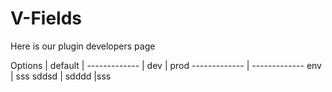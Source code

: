V-Fields
========

Here is our plugin developers page

Options         | default
                | -------------
                | dev  | prod
-------------   | -------------
env             | sss
sddsd           | sdddd |sss


